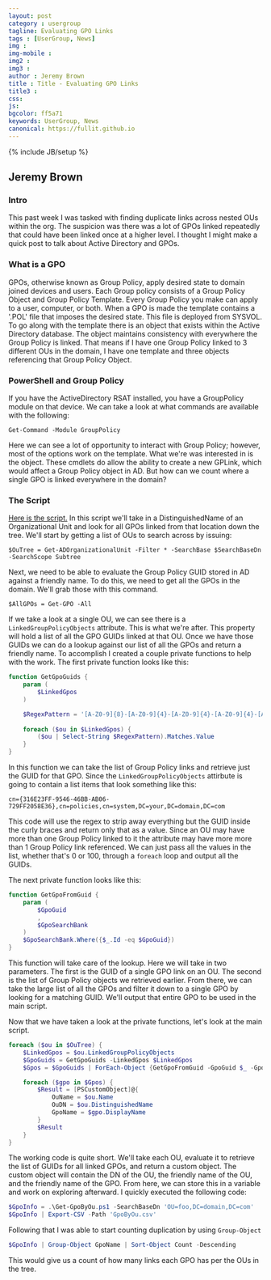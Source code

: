 ```yaml
---
layout: post
category : usergroup
tagline: Evaluating GPO Links
tags : [UserGroup, News]
img : 
img-mobile : 
img2 : 
img3 : 
author : Jeremy Brown
title : Title - Evaluating GPO Links
title3 : 
css: 
js: 
bgcolor: ff5a71
keywords: UserGroup, News
canonical: https://fullit.github.io
---
```

{% include JB/setup %}

## Jeremy Brown

### Intro

This past week I was tasked with finding duplicate links across nested OUs within the org.
The suspicion was there was a lot of GPOs linked repeatedly that could have been linked once at a higher level.
I thought I might make a quick post to talk about Active Directory and GPOs.

### What is a GPO

GPOs, otherwise known as Group Policy, apply desired state to domain joined devices and users.
Each Group policy consists of a Group Policy Object and Group Policy Template.
Every Group Policy you make can apply to a user, computer, or both.
When a GPO is made the template contains a '.POL' file that imposes the desired state.
This file is deployed from SYSVOL.
To go along with the template there is an object that exists within the Active Directory database.
The object maintains consistency with everywhere the Group Policy is linked.
That means if I have one Group Policy linked to 3 different OUs in the domain, I have one template and three objects referencing that Group Policy Object.

### PowerShell and Group Policy

If you have the ActiveDirectory RSAT installed, you have a GroupPolicy module on that device.
We can take a look at what commands are available with the following:

```Get-Command -Module GroupPolicy```

Here we can see a lot of opportunity to interact with Group Policy; however, most of the options work on the template.
What we're was interested in is the object.
These cmdlets do allow the ability to create a new GPLink, which would affect a Group Policy object in AD.
But how can we count where a single GPO is linked everywhere in the domain?

### The Script

[Here is the script.](https://github.com/BananaJama/PowerShell/blob/main/Get-GpoByOu.ps1)
In this script we'll take in a DistinguishedName of an Organizational Unit and look for all GPOs linked from that location down the tree.
We'll start by getting a list of OUs to search across by issuing: 

```$OuTree = Get-ADOrganizationalUnit -Filter * -SearchBase $SearchBaseDn -SearchScope Subtree```

Next, we need to be able to evaluate the Group Policy GUID stored in AD against a friendly name.
To do this, we need to get all the GPOs in the domain.  We'll grab those with this command.

```$AllGPOs = Get-GPO -All```

If we take a look at a single OU, we can see there is a `LinkedGroupPolicyObjects` attribute.
This is what we're after.
This property will hold a list of all the GPO GUIDs linked at that OU.
Once we have those GUIDs we can do a lookup against our list of all the GPOs and return a friendly name.
To accomplish I created a couple private functions to help with the work.
The first private function looks like this:

```powershell
function GetGpoGuids {
    param (
        $LinkedGpos
    )

    $RegexPattern = '[A-Z0-9]{8}-[A-Z0-9]{4}-[A-Z0-9]{4}-[A-Z0-9]{4}-[A-Z0-9]{12}'
    
    foreach ($ou in $LinkedGpos) {
        ($ou | Select-String $RegexPattern).Matches.Value
    }
}
```

In this function we can take the list of Group Policy links and retrieve just the GUID for that GPO.
Since the `LinkedGroupPolicyObjects` attirbute is going to contain a list items that look something like this:

```cn={316E23FF-9546-46BB-AB06-729FF2058E36},cn=policies,cn=system,DC=your,DC=domain,DC=com```

This code will use the regex to strip away everything but the GUID inside the curly braces and return only that as a value.
Since an OU may have more than one Group Policy linked to it the attribute may have more more than 1 Group Policy link referenced.
We can just pass all the values in the list, whether that's 0 or 100, through a `foreach` loop and output all the GUIDs.

The next private function looks like this:

```powershell
function GetGpoFromGuid {
    param (
        $GpoGuid
        ,
        $GpoSearchBank
    )
    $GpoSearchBank.Where({$_.Id -eq $GpoGuid})
}
```

This function will take care of the lookup.
Here we will take in two parameters.
The first is the GUID of a single GPO link on an OU.
The second is the list of Group Policy objects we retrieved earlier.
From there, we can take the large list of all the GPOs and filter it down to a single GPO by looking for a matching GUID.
We'll output that entire GPO to be used in the main script.

Now that we have taken a look at the private functions, let's look at the main script.

```powershell
foreach ($ou in $OuTree) {
    $LinkedGpos = $ou.LinkedGroupPolicyObjects
    $GpoGuids = GetGpoGuids -LinkedGpos $LinkedGpos
    $Gpos = $GpoGuids | ForEach-Object {GetGpoFromGuid -GpoGuid $_ -GpoSearchBank $AllGPOs}

    foreach ($gpo in $Gpos) {
        $Result = [PSCustomObject]@{
            OuName = $ou.Name
            OuDN = $ou.DistinguishedName
            GpoName = $gpo.DisplayName
        }
        $Result
    }
}
```

The working code is quite short.
We'll take each OU, evaluate it to retrieve the list of GUIDs for all linked GPOs, and return a custom object.
The custom object will contain the DN of the OU, the friendly name of the OU, and the friendly name of the GPO.
From here, we can store this in a variable and work on exploring afterward.
I quickly executed the following code:

```powershell
$GpoInfo = .\Get-GpoByOu.ps1 -SearchBaseDn 'OU=foo,DC=domain,DC=com'
$GpoInfo | Export-CSV -Path 'GpoByOu.csv'
```

Following that I was able to start counting duplication by using `Group-Object`

```powershell
$GpoInfo | Group-Object GpoName | Sort-Object Count -Descending
```

This would give us a count of how many links each GPO has per the OUs in the tree.